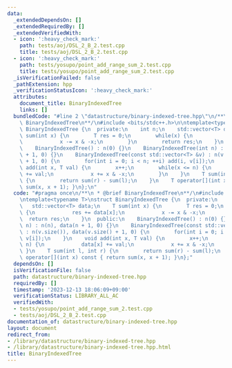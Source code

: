 ```yaml
---
data:
  _extendedDependsOn: []
  _extendedRequiredBy: []
  _extendedVerifiedWith:
  - icon: ':heavy_check_mark:'
    path: tests/aoj/DSL_2_B_2.test.cpp
    title: tests/aoj/DSL_2_B_2.test.cpp
  - icon: ':heavy_check_mark:'
    path: tests/yosupo/point_add_range_sum_2.test.cpp
    title: tests/yosupo/point_add_range_sum_2.test.cpp
  _isVerificationFailed: false
  _pathExtension: hpp
  _verificationStatusIcon: ':heavy_check_mark:'
  attributes:
    document_title: BinaryIndexedTree
    links: []
  bundledCode: "#line 2 \"datastructure/binary-indexed-tree.hpp\"\n/**\n * @brief\
    \ BinaryIndexedTree\n**/\n#include <bits/stdc++.h>\n\ntemplate<typename T>\nstruct\
    \ BinaryIndexedTree {\n  private:\n    int n;\n    std::vector<T> data;\n    T\
    \ sum(int x) {\n        T res = 0;\n        while(x) {\n            res += data[x];\n\
    \            x -= x & -x;\n        }\n        return res;\n    }\n  public:\n\
    \    BinaryIndexedTree() : n(0) {}\n    BinaryIndexedTree(int n) : n(n), data(n\
    \ + 1, 0) {}\n    BinaryIndexedTree(const std::vector<T> &v) : n(v.size()), data(v.size()\
    \ + 1, 0) {\n        for(int i = 0; i < n; ++i) add(i, v[i]);\n    }\n    void\
    \ add(int x, T val) {\n        x++;\n        while(x <= n) {\n            data[x]\
    \ += val;\n            x += x & -x;\n        }\n    }\n    T sum(int l, int r)\
    \ {\n        return sum(r) - sum(l);\n    }\n    T operator[](int x) const { return\
    \ sum(x, x + 1); }\n};\n"
  code: "#pragma once\n/**\n * @brief BinaryIndexedTree\n**/\n#include <bits/stdc++.h>\n\
    \ntemplate<typename T>\nstruct BinaryIndexedTree {\n  private:\n    int n;\n \
    \   std::vector<T> data;\n    T sum(int x) {\n        T res = 0;\n        while(x)\
    \ {\n            res += data[x];\n            x -= x & -x;\n        }\n      \
    \  return res;\n    }\n  public:\n    BinaryIndexedTree() : n(0) {}\n    BinaryIndexedTree(int\
    \ n) : n(n), data(n + 1, 0) {}\n    BinaryIndexedTree(const std::vector<T> &v)\
    \ : n(v.size()), data(v.size() + 1, 0) {\n        for(int i = 0; i < n; ++i) add(i,\
    \ v[i]);\n    }\n    void add(int x, T val) {\n        x++;\n        while(x <=\
    \ n) {\n            data[x] += val;\n            x += x & -x;\n        }\n   \
    \ }\n    T sum(int l, int r) {\n        return sum(r) - sum(l);\n    }\n    T\
    \ operator[](int x) const { return sum(x, x + 1); }\n};"
  dependsOn: []
  isVerificationFile: false
  path: datastructure/binary-indexed-tree.hpp
  requiredBy: []
  timestamp: '2023-12-13 18:06:09+09:00'
  verificationStatus: LIBRARY_ALL_AC
  verifiedWith:
  - tests/yosupo/point_add_range_sum_2.test.cpp
  - tests/aoj/DSL_2_B_2.test.cpp
documentation_of: datastructure/binary-indexed-tree.hpp
layout: document
redirect_from:
- /library/datastructure/binary-indexed-tree.hpp
- /library/datastructure/binary-indexed-tree.hpp.html
title: BinaryIndexedTree
---
```

